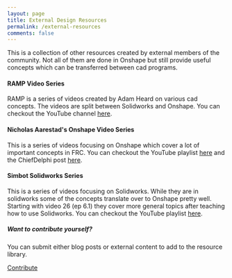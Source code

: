 ```yaml
---
layout: page
title: External Design Resources
permalink: /external-resources
comments: false
---
```


<div class="row justify-content-between">
<div class="col-md-8 pr-5">

<p>This is a collection of other resources created by external members of the community. Not all of them are done in Onshape but still provide useful concepts which can be transferred between cad programs.</p>

<div id="RAMP">
<h4>RAMP Video Series</h4>

<p>RAMP is a series of videos created by Adam Heard on various cad concepts. The videos are split between Solidworks and Onshape. You can checkout the YouTube channel <a href="https://www.youtube.com/user/973RAMP/feed">here</a>.</p>
</div>

<div id="NicholasAarestad">
<h4>Nicholas Aarestad's Onshape Video Series</h4>

<p>This is a series of videos focusing on Onshape which cover a lot of important concepts in FRC. You can checkout the YouTube playlist <a href="https://www.youtube.com/playlist?list=PLxXndvNn_JrJrHks3BxPBEWWAsVOR93kN">here</a> and the ChiefDelphi post <a href="https://www.chiefdelphi.com/t/onshape-modeling-and-design-tutorials/385871">here</a>.</p>
</div>

<div id="Simbots">
<h4>Simbot Solidworks Series</h4>

<p>This is a series of videos focusing on Solidworks. While they are in solidworks some of the concepts translate over to Onshape pretty well. Starting with video 26 (ep 6.1) they cover more general topics after teaching how to use Solidworks. You can checkout the YouTube playlist <a href="https://www.youtube.com/playlist?list=PLG_KOHBuXHNfpa1N23ZJfAHsCVbe3fpXG">here</a>.</p>
</div>
</div>

<div class="col-md-4">

<div class="sticky-top sticky-top-80">
<h5>Want to contribute yourself?</h5>

<p>You can submit either blog posts or external content to add to the resource library.</p>

<a href="/contribute" class="btn btn-primary">Contribute</a>

</div>
</div>
</div>
